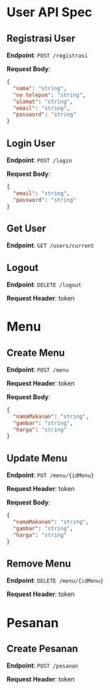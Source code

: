 # User API Spec

## Registrasi User

**Endpoint**: `POST /registrasi`

**Request Body**:

```json
{
  "nama": "string",
  "no telepon": "string",
  "alamat": "string",
  "email": "string",
  "password": "string"
}
```

## Login User

**Endpoint**: `POST /login`

**Request Body**:

```json
{
  "email": "string",
  "password": "string"
}
```

## Get User

**Endpoint**: `GET /users/current`

## Logout

**Endpoint**: `DELETE /logout`

**Request Header**:
token

# Menu

## Create Menu

**Endpoint**: `POST /menu`

**Request Header**:
token

**Request Body**:

```json
{
  "namaMakanan": "string",
  "gambar": "string",
  "harga": "string"
}
```

## Update Menu

**Endpoint**: `PUT /menu/{idMenu}`

**Request Header**:
token

**Request Body**:

```json
{
  "namaMakanan": "string",
  "gambar": "string",
  "harga": "string"
}
```

## Remove Menu

**Endpoint**: `DELETE /menu/{idMenu}`

**Request Header**:
token

# Pesanan

## Create Pesanan

**Endpoint**: `POST /pesanan`

**Request Header**:
token
